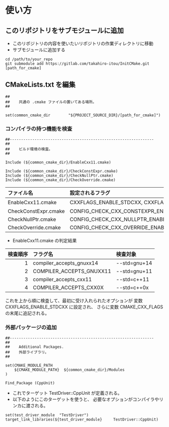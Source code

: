 #   使い方

##  このリポジトリをサブモジュールに追加

- このリポジトリの内容を使いたいリポジトリの作業ディレクトリに移動
- サブモジュールに追加する

```
cd /path/to/your_repo
git submodule add https://gitlab.com/takahiro-itou/InitCMake.git [path_for_cmake]
```

##  CMakeLists.txt  を編集

```
##
##    共通の .cmake ファイルの置いてある場所。
##

set(common_cmake_dir        "${PROJECT_SOURCE_DIR}/[path_for_cmake]")
```

###   コンパイラの持つ機能を検査

```
##----------------------------------------------------------------
##
##    ビルド環境の検査。
##

Include (${common_cmake_dir}/EnableCxx11.cmake)

Include (${common_cmake_dir}/CheckConstExpr.cmake)
Include (${common_cmake_dir}/CheckNullPtr.cmake)
Include (${common_cmake_dir}/CheckOverride.cmake)
```

|      ファイル名      |          設定されるフラグ          |  検査対象  |
|:---------------------|:-----------------------------------|:-----------|
| EnableCxx11.cmake    | CXXFLAGS_ENABLE_STDCXX, CXXFLAGS   | 下記参照   |
| CheckConstExpr.cmake | CONFIG_CHECK_CXX_CONSTEXPR_ENABLED | constexpr  |
| CheckNullPtr.cmake   | CONFIG_CHECK_CXX_NULLPTR_ENABLED   | nullptr    |
| CheckOverride.cmake  | CONFIG_CHECK_CXX_OVERRIDE_ENABLED  | override   |

- EnableCxx11.cmake の判定結果

| 検査順序 |         フラグ名         |   検査対象   |
|---------:|:-------------------------|:-------------|
|       1  | compiler_accepts_gnuxx14 | --std=gnu+14 |
|       2  | COMPILER_ACCEPTS_GNUXX11 | --std=gnu+11 |
|       3  | compiler_accepts_cxx11   | --std=c++11  |
|       4  | COMPILER_ACCEPTS_CXX0X   | --std=c++0x  |

これを上から順に検査して、最初に受け入れられたオプションが
変数 CXXFLAGS_ENABLE_STDCXX に設定され、
さらに変数 CMAKE_CXX_FLAGS  の末尾に追記される。

###   外部パッケージの追加

```
##----------------------------------------------------------------
##
##    Additional Packages.
##    外部ライブラリ。
##

set(CMAKE_MODULE_PATH
    ${CMAKE_MODULE_PATH}  ${common_cmake_dir}/Modules
)

Find_Package (CppUnit)
```

- これでターゲット TestDriver::CppUnit が定義される。
- 以下のようにこのターゲットを使うと、
  必要なオプションがコンパイラやリンカに渡される。

```
set(test_driver_module  "TestDriver")
target_link_libraries(${test_driver_module}     TestDriver::CppUnit)
```
